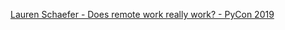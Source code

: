 [Lauren Schaefer - Does remote work really work? - PyCon 2019](https://www.youtube.com/watch?v=CTWgKyLk6mo)
